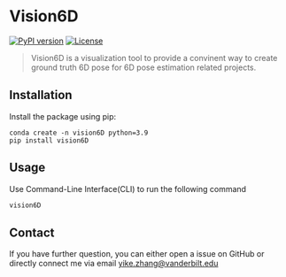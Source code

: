 # Vision6D

[![PyPI version](https://badge.fury.io/py/vision6D.svg)](https://badge.fury.io/py/vision6D)
[![License](https://img.shields.io/badge/License-GNU-green.svg)](https://www.gnu.org/licenses/)

> Vision6D is a visualization tool to provide a convinent way to create ground truth 6D pose for 6D pose estimation related projects.

## Installation

Install the package using pip:

```shell
conda create -n vision6D python=3.9
pip install vision6D
```

## Usage
Use Command-Line Interface(CLI) to run the following command
```bash
vision6D
```

## Contact
If you have further question, you can either open a issue on GitHub or directly connect me via email yike.zhang@vanderbilt.edu

